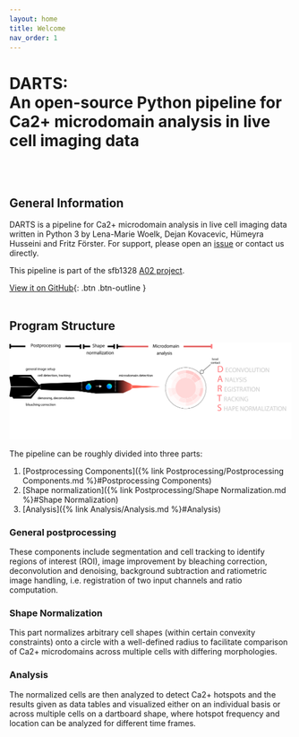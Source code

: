 ```yaml
---
layout: home
title: Welcome
nav_order: 1
---
```


# **DARTS**: <br> **An open-source Python pipeline for Ca2+ microdomain analysis in live cell imaging data**

<br>
<br>

## General Information

DARTS is a pipeline for Ca2+ microdomain analysis in live cell imaging data written in Python 3 by Lena-Marie Woelk, Dejan Kovacevic, Hümeyra Husseini and Fritz Förster.
For support, please open an [issue](https://github.com/IPMI-ICNS-UKE/DARTS/issues) or contact us directly.

This pipeline is part of the sfb1328 [A02 project](https://www.sfb1328.de/index.php?id=29). 


[View it on GitHub](https://github.com/IPMI-ICNS-UKE/DARTS){: .btn .btn-outline }
<br>
<br>


## Program Structure

![](assets/img/Figure_1_dart.png)

The pipeline can be roughly divided into three parts:

1. [Postprocessing Components]({% link Postprocessing/Postprocessing Components.md %}#Postprocessing Components)
2. [Shape normalization]({% link Postprocessing/Shape Normalization.md %}#Shape Normalization)
3. [Analysis]({% link Analysis/Analysis.md %}#Analysis)

### General postprocessing

These components include segmentation and cell tracking to identify regions of interest (ROI), image improvement by bleaching 
correction, deconvolution and denoising, background subtraction and ratiometric image handling, i.e. registration of two input channels
and ratio computation.

### Shape Normalization

This part normalizes arbitrary cell shapes (within certain convexity constraints) onto a circle with a well-defined radius
to facilitate comparison of Ca2+ microdomains across multiple cells with differing morphologies.

### Analysis

The normalized cells are then analyzed to detect Ca2+ hotspots and the results given as data tables and visualized either on an
individual basis or across multiple cells on a dartboard shape, where hotspot frequency and location can be analyzed for different time
frames.



